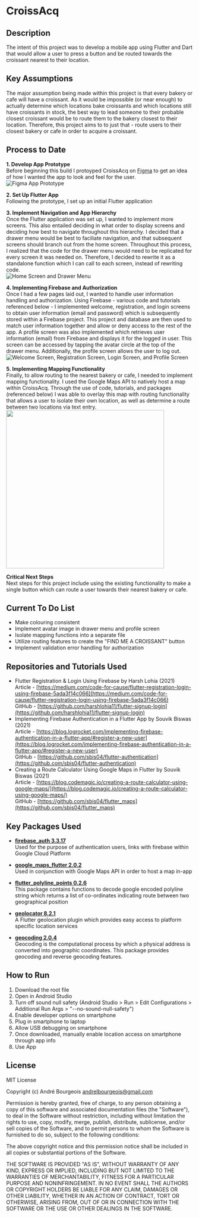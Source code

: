 # CroissAcq

## Description
The intent of this project was to develop a mobile app using Flutter and Dart that would allow a user to press a button and be routed towards the croissant nearest to their location.

## Key Assumptions
The major assumption being made within this project is that every bakery or cafe will have a croissant. As it would be impossible (or near enough) to actually determine which locations bake croissants and which locations still have croissants in stock, the best way to lead someone to their probable closest croissant would be to route them to the bakery closest to their location. Therefore, this project aims to to just that - route users to their closest bakery or cafe in order to acquire a croissant.

## Process to Date
**1. Develop App Prototype**  
Before beginning this build I protoyped CroissAcq on [Figma](https://www.figma.com) to get an idea of how I wanted the app to look and feel for the user.  
![Figma App Prototype](https://user-images.githubusercontent.com/33913141/169050269-80cea902-d18c-4040-b173-f8862cb0ab56.png)

**2. Set Up Flutter App**  
Following the prototype, I set up an initial Flutter application  

**3. Implement Navigation and App Hierarchy**  
Once the Flutter application was set up, I wanted to implement more screens. This also entailed deciding in what order to display screens and deciding how best to navigate throughout this hierarchy. I decided that a drawer menu would be best to faciliate navigation, and that subsequent screens should branch out from the home screen. Throughout this process, I realized that the code for the drawer menu would need to be replicated for every screen it was needed on. Therefore, I decided to rewrite it as a standalone function which I can call to each screen, instead of rewriting code.  
![Home Screen and Drawer Menu](https://user-images.githubusercontent.com/33913141/169085989-ffd97ad5-4ccb-4a35-b1d2-f5f800cc671b.png)

**4. Implementing Firebase and Authorization**  
Once I had a few pages laid out, I wanted to handle user information handling and authorization. Using Firebase - various code and tutorials referenced below - I implemented welcome, registration, and login screens to obtain user information (email and password) which is subsequently stored within a Firebase project. This project and database are then used to match user information together and allow or deny access to the rest of the app. A profile screen was also implemented which retrieves user information (email) from Firebase and displays it for the logged in user. This screen can be accessed by tapping the avatar circle at the top of the drawer menu. Additionally, the profile screen allows the user to log out.  
![Welcome Screen, Registration Screen, Login Screen, and Profile Screen](https://user-images.githubusercontent.com/33913141/169086420-4dc626f4-4df9-4909-8b61-ea0f454989dc.png)

**5. Implementing Mapping Functionality**  
Finally, to allow routing to the nearest bakery or cafe, I needed to implement mapping functionality. I used the Google Maps API to natively host a map within CroissAcq. Through the use of code, tutorials, and packages (referenced below) I was able to overlay this map with routing functionality that allows a user to isolate their own location, as well as determine a route between two locations via text entry.  
<img src="https://user-images.githubusercontent.com/33913141/169075512-86a676a7-fddf-48e3-951a-9d7080728c8a.png" width="425"/>


**Critical Next Steps**  
Next steps for this project include using the existing functionality to make a single button which can route a user towards their nearest bakery or cafe.

## Current To Do List
- Make colouring consistent
- Implement avatar image in drawer menu and profile screen
- Isolate mapping functions into a separate file
- Utilize routing features to create the "FIND ME A CROISSANT" button
- Implement validation error handling for authorization

## Repositories and Tutorials Used
- Flutter Registration & Login Using Firebase by Harsh Lohia (2021)  
Article - [https://medium.com/code-for-cause/flutter-registration-login-using-firebase-5ada3f14c066](https://medium.com/code-for-cause/flutter-registration-login-using-firebase-5ada3f14c066)  
GitHub - [https://github.com/harshlohia11/flutter-signup-login](https://github.com/harshlohia11/flutter-signup-login)
- Implementing Firebase Authentication in a Flutter App by Souvik Biswas (2021)  
Article - [https://blog.logrocket.com/implementing-firebase-authentication-in-a-flutter-app/#register-a-new-user](https://blog.logrocket.com/implementing-firebase-authentication-in-a-flutter-app/#register-a-new-user)  
GitHub - [https://github.com/sbis04/flutter-authentication](https://github.com/sbis04/flutter-authentication)
- Creating a Route Calculator Using Google Maps in Flutter by Souvik Biswas (2021)  
Article - [https://blog.codemagic.io/creating-a-route-calculator-using-google-maps/](https://blog.codemagic.io/creating-a-route-calculator-using-google-maps/)  
GitHub - [https://github.com/sbis04/flutter_maps](https://github.com/sbis04/flutter_maps)

## Key Packages Used
- [**firebase_auth 3.3.17**](https://pub.dev/packages/firebase_auth)  
Used for the purpose of authentication users, links with firebase within Google Cloud Platform

- [**google_maps_flutter 2.0.2**](https://pub.dev/packages/google_maps_flutter)  
Used in conjunction with Google Maps API in order to host a map in-app

- [**flutter_polyline_points 0.2.6**](https://pub.dev/packages/flutter_polyline_points)  
This package contains functions to decode google encoded polyline string which returns a list of co-ordinates indicating route between two geographical position

- [**geolocator 8.2.1**](https://pub.dev/packages/geolocator)  
A Flutter geolocation plugin which provides easy access to platform specific location services

- [**geocoding 2.0.4**](https://pub.dev/packages/geocoding)  
Geocoding is the computational process by which a physical address is converted into geographic coordinates. This package provides geocoding and reverse geocoding features. 

## How to Run

1. Download the root file
2. Open in Android Studio
3. Turn off sound null safety (Android Studio > Run > Edit Configurations > Additional Run Args > "--no-sound-null-safety")
4. Enable developer options on smartphone
5. Plug in smartphone to laptop
6. Allow USB debugging on smartphone
7. Once downloaded, manually enable location access on smartphone through app info
8. Use App

## License
MIT License

Copyright (c) André Bourgeois andrelbourgeois@gmail.com

Permission is hereby granted, free of charge, to any person obtaining a copy of this software and associated documentation files (the "Software"), to deal in the Software without restriction, including without limitation the rights to use, copy, modify, merge, publish, distribute, sublicense, and/or sell copies of the Software, and to permit persons to whom the Software is furnished to do so, subject to the following conditions:

The above copyright notice and this permission notice shall be included in all copies or substantial portions of the Software.

THE SOFTWARE IS PROVIDED "AS IS", WITHOUT WARRANTY OF ANY KIND, EXPRESS OR IMPLIED, INCLUDING BUT NOT LIMITED TO THE WARRANTIES OF MERCHANTABILITY, FITNESS FOR A PARTICULAR PURPOSE AND NONINFRINGEMENT. IN NO EVENT SHALL THE AUTHORS OR COPYRIGHT HOLDERS BE LIABLE FOR ANY CLAIM, DAMAGES OR OTHER LIABILITY, WHETHER IN AN ACTION OF CONTRACT, TORT OR OTHERWISE, ARISING FROM, OUT OF OR IN CONNECTION WITH THE SOFTWARE OR THE USE OR OTHER DEALINGS IN THE SOFTWARE.
